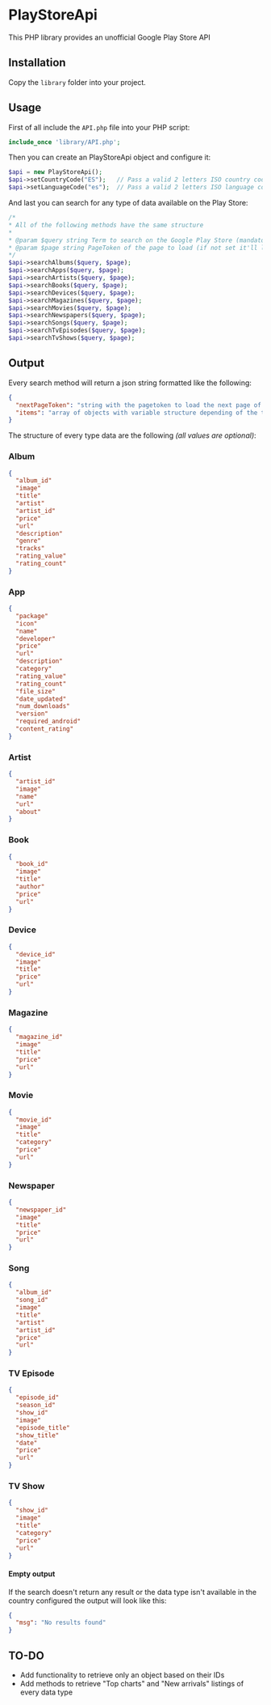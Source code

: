 # PlayStoreApi
This PHP library provides an unofficial Google Play Store API

## Installation
Copy the `library` folder into your project.

## Usage
First of all include the `API.php` file into your PHP script:

```php
include_once 'library/API.php';
```

Then you can create an PlayStoreApi object and configure it:

```php
$api = new PlayStoreApi();
$api->setCountryCode("ES");   // Pass a valid 2 letters ISO country code (ISO 3166 alpha-2) (default: "US")
$api->setLanguageCode("es");  // Pass a valid 2 letters ISO language code (ISO 639-1) (default: "en")
```

And last you can search for any type of data available on the Play Store:

```php
/*
* All of the following methods have the same structure
*
* @param $query string Term to search on the Google Play Store (mandatory)
* @param $page string PageToken of the page to load (if not set it'll load the first) (optional)
*/
$api->searchAlbums($query, $page);
$api->searchApps($query, $page);
$api->searchArtists($query, $page);
$api->searchBooks($query, $page);
$api->searchDevices($query, $page);
$api->searchMagazines($query, $page);
$api->searchMovies($query, $page);
$api->searchNewspapers($query, $page);
$api->searchSongs($query, $page);
$api->searchTvEpisodes($query, $page);
$api->searchTvShows($query, $page);
```

## Output
Every search method will return a json string formatted like the following:

```json
{
  "nextPageToken": "string with the pagetoken to load the next page of results",
  "items": "array of objects with variable structure depending of the type of the data searched"
}
```

The structure of every type data are the following _(all values are optional)_:

### Album

```json
{
  "album_id"
  "image"
  "title"
  "artist"
  "artist_id"
  "price"
  "url"
  "description"
  "genre"
  "tracks"
  "rating_value"
  "rating_count"
}
```

### App

```json
{
  "package"
  "icon"
  "name"
  "developer"
  "price"
  "url"
  "description"
  "category"
  "rating_value"
  "rating_count"
  "file_size"
  "date_updated"
  "num_downloads"
  "version"
  "required_android"
  "content_rating"
}
```

### Artist

```json
{
  "artist_id"
  "image"
  "name"
  "url"
  "about"
}
```

### Book

```json
{
  "book_id"
  "image"
  "title"
  "author"
  "price"
  "url"
}
```

### Device

```json
{
  "device_id"
  "image"
  "title"
  "price"
  "url"
}
```

### Magazine

```json
{
  "magazine_id"
  "image"
  "title"
  "price"
  "url"
}
```

### Movie

```json
{
  "movie_id"
  "image"
  "title"
  "category"
  "price"
  "url"
}
```

### Newspaper

```json
{
  "newspaper_id"
  "image"
  "title"
  "price"
  "url"
}
```

### Song

```json
{
  "album_id"
  "song_id"
  "image"
  "title"
  "artist"
  "artist_id"
  "price"
  "url"
}
```

### TV Episode

```json
{
  "episode_id"
  "season_id"
  "show_id"
  "image"
  "episode_title"
  "show_title"
  "date"
  "price"
  "url"
}
```

### TV Show

```json
{
  "show_id"
  "image"
  "title"
  "category"
  "price"
  "url"
}
```

#### Empty output
If the search doesn't return any result or the data type isn't available in the country configured the output will look like this:

```json
{
  "msg": "No results found"
}
```

## TO-DO
- Add functionality to retrieve only an object based on their IDs
- Add methods to retrieve "Top charts" and "New arrivals" listings of every data type
